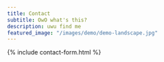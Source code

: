 ```yaml
---
title: Contact
subtitle: OwO what's this?
description: uwu find me
featured_image: "/images/demo/demo-landscape.jpg"
---
```


{% include contact-form.html %}

<!-- We've made a contact form that you can use with [Formspree](https://formspree.io/) to handle up to 50 submissions per month for free. You could also easily switch out the end-point to use another contact form service. -->
